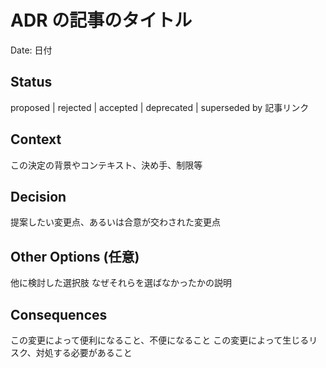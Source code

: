 # ADR の記事のタイトル

Date: 日付

## Status

proposed | rejected | accepted | deprecated | superseded by 記事リンク

## Context

この決定の背景やコンテキスト、決め手、制限等

## Decision

提案したい変更点、あるいは合意が交わされた変更点

## Other Options (任意)

他に検討した選択肢
なぜそれらを選ばなかったかの説明

## Consequences

この変更によって便利になること、不便になること
この変更によって生じるリスク、対処する必要があること
